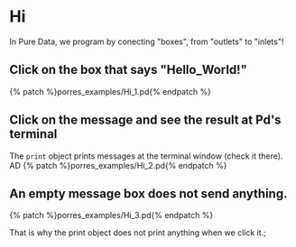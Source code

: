 # Hi

In Pure Data, we program by conecting "boxes", from "outlets" to "inlets"!

## Click on the box that says "Hello_World!"

{% patch %}porres_examples/Hi_1.pd{% endpatch %}


## Click on the message and see the result at Pd's terminal

The `print` object prints messages at the terminal window (check it there).
AD
{% patch %}porres_examples/Hi_2.pd{% endpatch %}

## An empty message box does not send anything. 

{% patch %}porres_examples/Hi_3.pd{% endpatch %}

That is why the print object does not print anything when we click it.;


